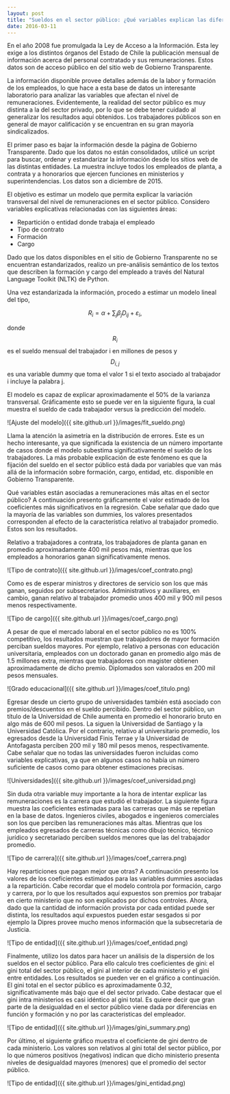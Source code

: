```yaml
---
layout: post
title: "Sueldos en el sector público: ¿Qué variables explican las diferencias en el nivel de remuneraciones?"
date: 2016-03-11
---
```

<script src="https://cdn.mathjax.org/mathjax/latest/MathJax.js?config=TeX-AMS-MML_HTMLorMML" type="text/javascript"></script>

En el año 2008 fue promulgada la Ley de Acceso a la Información. Esta ley exige a los distintos órganos del Estado de Chile la publicación mensual de información acerca del personal contratado y sus remuneraciones. Estos datos son de acceso público en del sitio web de Gobierno Transparente.

La información disponible provee detalles además de la labor y formación de los empleados, lo que hace a esta base de datos un interesante laboratorio para analizar las variables que afectan el nivel de remuneraciones. Evidentemente, la realidad del sector público es muy distinta a la del sector privado, por lo que se debe tener cuidado al generalizar los resultados aquí obtenidos. Los trabajadores públicos son en general de mayor calificación y se encuentran en su gran mayoría sindicalizados.

El primer paso es bajar la información desde la página de Gobierno Transparente. Dado que los datos no están consolidados, utilicé un script para buscar, ordenar y estandarizar la información desde los sitios web de las distintas entidades. La muestra incluye todos los empleados de planta, a contrata y a honorarios que ejercen funciones en ministerios y superintendencias. Los datos son a diciembre de 2015.

El objetivo es estimar un modelo que permita explicar la variación transversal del nivel de remuneraciones en el sector público. Considero variables explicativas relacionadas con las siguientes áreas:
- Repartición o entidad donde trabaja el empleado
- Tipo de contrato
- Formación
- Cargo

Dado que los datos disponibles en el sitio de Gobierno Transparente no se encuentran estandarizados, realizo un pre-análisis semántico de los textos que describen la formación y cargo del empleado a través del Natural Language Toolkit (NLTK) de Python.

Una vez estandarizada la información, procedo a estimar un modelo lineal del tipo,

$$
R_i = \alpha + \sum_j \beta_j D_{ij} + \varepsilon_i,
$$

donde $$R_i$$ es el sueldo mensual del trabajador i en millones de pesos y $$D_{i, j}$$ es una variable dummy que toma el valor 1 si el texto asociado al trabajador i incluye la palabra j.

El modelo es capaz de explicar aproximadamente el 50% de la varianza transversal. Gráficamente esto se puede ver en la siguiente figura, la cual muestra el sueldo de cada trabajador versus la predicción del modelo.

![Ajuste del modelo]({{ site.github.url }}/images/fit_sueldo.png)

Llama la atención la asimetría en la distribución de errores. Este es un hecho interesante, ya que significada la existencia de un número importante de casos donde el modelo subestima significativamente el sueldo de los trabajadores. La más probable explicación de este fenómeno es que la fijación del sueldo en el sector público está dada por variables que van más allá de la información sobre formación, cargo, entidad, etc. disponible en Gobierno Transparente.

Qué variables están asociadas a remuneraciones más altas en el sector público? A continuación presento gráficamente el valor estimado de los coeficientes más significativos en la regresión. Cabe señalar que dado que la mayoría de las variables son dummies, los valores presentados corresponden al efecto de la característica relativo al trabajador promedio. Estos son los resultados.

Relativo a trabajadores a contrata, los trabajadores de planta ganan en promedio aproximadamente 400 mil pesos más, mientras que los empleados a honorarios ganan significativamente menos.

![Tipo de contrato]({{ site.github.url }}/images/coef_contrato.png)

Como es de esperar ministros y directores de servicio son los que más ganan, seguidos por subsecretarios. Administrativos y auxiliares, en cambio, ganan relativo al trabajador promedio unos 400 mil y 900 mil pesos menos respectivamente.

![Tipo de cargo]({{ site.github.url }}/images/coef_cargo.png)

A pesar de que el mercado laboral en el sector público no es 100% competitivo, los resultados muestran que trabajadores de mayor formación perciban sueldos mayores. Por ejemplo, relativo a personas con educación universitaria, empleados con un doctorado ganan en promedio algo más de 1.5 millones extra, mientras que trabajadores con magister obtienen aproximadamente de dicho premio. Diplomados son valorados en 200 mil pesos mensuales.

![Grado educacional]({{ site.github.url }}/images/coef_titulo.png)

Egresar desde un cierto grupo de universidades también está asociado con premios/descuentos en el sueldo percibido. Dentro del sector público, un título de la Universidad de Chile aumenta en promedio el honorario bruto en algo más de 600 mil pesos. La siguen la Universidad de Santiago y la Universidad Católica. Por el contrario, relativo al universitario promedio, los egresados desde la Universidad Finis Terrae y la Universidad de Antofagasta perciben 200 mil y 180 mil pesos menos, respectivamente. Cabe señalar que no todas las universidades fueron incluidas como variables explicativas, ya que en algunos casos no había un número suficiente de casos como para obtener estimaciones precisas.

![Universidades]({{ site.github.url }}/images/coef_universidad.png)

Sin duda otra variable muy importante a la hora de intentar explicar las remuneraciones es la carrera que estudió el trabajador. La siguiente figura muestra las coeficientes estimadas para las carreras que más se repetían en la base de datos. Ingenieros civiles, abogados e ingenieros comerciales son los que perciben las remuneraciones más altas. Mientras que los empleados egresados de carreras técnicas como dibujo técnico, técnico jurídico y secretariado perciben sueldos menores que las del trabajador promedio.

![Tipo de carrera]({{ site.github.url }}/images/coef_carrera.png)

Hay reparticiones que pagan mejor que otras? A continuación presento los valores de los coeficientes estimados para las variables dummies asociadas a la repartición. Cabe recordar que el modelo controla por formación, cargo y carrera, por lo que los resultados aquí expuestos son premios por trabajar en cierto ministerio que no son explicados por dichos controles. Ahora, dado que la cantidad de información provista por cada entidad puede ser distinta, los resultados aquí expuestos pueden estar sesgados si por ejemplo la Dipres provee mucho menos información que la subsecretaria de Justicia.

![Tipo de entidad]({{ site.github.url }}/images/coef_entidad.png)

Finalmente, utilizo los datos para hacer un análisis de la dispersión de los sueldos en el sector público. Para ello calculo tres coeficientes de gini: el gini total del sector público, el gini al interior de cada ministerio y el gini entre entidades. Los resultados se pueden ver en el gráfico a continuación. El gini total en el sector público es aproximadamente 0.32, significativamente más bajo que el del sector privado. Cabe destacar que el gini intra ministerios es casi idéntico al gini total. Es quiere decir que gran parte de la desigualdad en el sector público viene dada por diferencias en función y formación y no por las caracteristicas del empleador.

![Tipo de entidad]({{ site.github.url }}/images/gini_summary.png)

Por último, el siguiente gráfico muestra el coeficiente de gini dentro de cada ministerio. Los valores son relativos al gini total del sector público, por lo que números positivos (negativos) indican que dicho ministerio presenta niveles de desigualdad mayores (menores) que el promedio del sector público.

![Tipo de entidad]({{ site.github.url }}/images/gini_entidad.png)